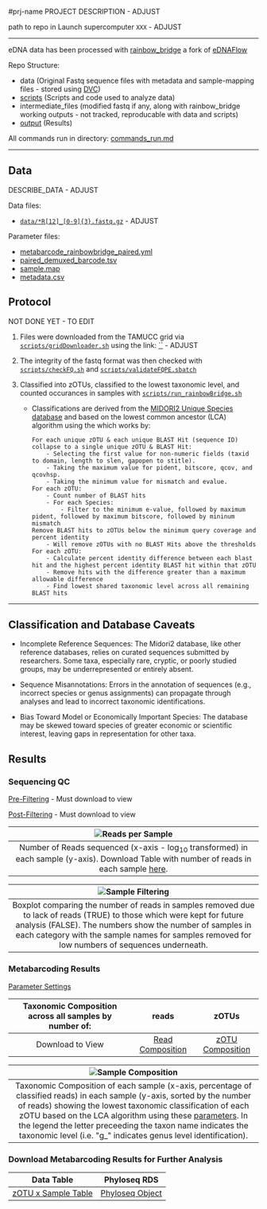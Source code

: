 #prj-name
PROJECT DESCRIPTION  - ADJUST

path to repo in Launch supercomputer `XXX`  - ADJUST

---

eDNA data has been processed with [rainbow_bridge](https://github.com/mhoban/rainbow_bridge) a fork of [eDNAFlow](https://github.com/mahsa-mousavi/eDNAFlow)

Repo Structure:

* data (Original Fastq sequence files with metadata and sample-mapping files - stored using [DVC](https://dvc.org/))
* [scripts](scripts) (Scripts and code used to analyze data)
* intermediate_files (modified fastq if any, along with rainbow_bridge working outputs - not tracked, reproducable with data and scripts)
* [output](output) (Results)

All commands run in directory: [commands_run.md](commands_run.md)

---

## Data

DESCRIBE_DATA - ADJUST

Data files:

* [`data/*R[12]_[0-9]{3}.fastq.gz`]() - ADJUST

Parameter files:

* [metabarcode_rainbowbridge_paired.yml](metabarcode_rainbowbridge_paired.yml)
* [paired_demuxed_barcode.tsv](paired_demuxed_barcode.tsv)
* [sample.map](sample.map)
* [metadata.csv](metadata.csv)

## Protocol 
NOT DONE YET - TO EDIT

1. Files were downloaded from the TAMUCC grid via [`scripts/gridDownloader.sh`](scripts/gridDownloader.sh) using the link: [``]() - ADJUST

2. The integrity of the fastq format was then checked with [`scripts/checkFQ.sh`](scripts/checkFQ.sh) and [`scripts/validateFQPE.sbatch`](scripts/validateFQPE.sbatch)

3. Classified into zOTUs, classified to the lowest taxonomic level, and counted occurances in samples with [`scripts/run_rainbowBridge.sh`](scripts/run_rainbowBridge.sh)

	- Classifications are derived from the [MIDORI2 Unique Species database](https://www.reference-midori.info/index.html) and based on the lowest common ancestor (LCA) algorithm using the  which works by:
	
		```
		For each unique zOTU & each unique BLAST Hit (sequence ID) collapse to a single unique zOTU & BLAST Hit:
			- Selecting the first value for non-numeric fields (taxid to domain, length to slen, gapopen to stitle).
			- Taking the maximum value for pident, bitscore, qcov, and qcovhsp.
			- Taking the minimum value for mismatch and evalue.
		For each zOTU:
			- Count number of BLAST hits
			- For each Species:
				- Filter to the minimum e-value, followed by maximum pident, followed by maximum bitscore, followed by mininum mismatch
		Remove BLAST hits to zOTUs below the minimum query coverage and percent identity
			- Will remove zOTUs with no BLAST Hits above the thresholds
		For each zOTU: 		
			- Calculate percent identity difference between each blast hit and the highest percent identity BLAST hit within that zOTU
			- Remove hits with the difference greater than a maximum allowable difference
			- Find lowest shared taxonomic level across all remaining BLAST hits
		```
		
---

## Classification and Database Caveats 
* Incomplete Reference Sequences: The Midori2 database, like other reference databases, relies on curated sequences submitted by researchers. Some taxa, especially rare, cryptic, or poorly studied groups, may be underrepresented or entirely absent.

* Sequence Misannotations: Errors in the annotation of sequences (e.g., incorrect species or genus assignments) can propagate through analyses and lead to incorrect taxonomic identifications.

* Bias Toward Model or Economically Important Species: The database may be skewed toward species of greater economic or scientific interest, leaving gaps in representation for other taxa.

## Results

### Sequencing QC
[Pre-Filtering](output/fastqc/initial/multiqc_report.html) - Must download to view

[Post-Filtering](output/fastqc/filtered/multiqc_report.html) - Must download to view

| ![Reads per Sample](output/rainbow_bridge/reads_per_sample.png "Reads per Sample") |
|:--:| 
| Number of Reads sequenced (x-axis - log<sub>10</sub> transformed) in each sample (y-axis). Download Table with number of reads in each sample [here](output/rainbow_bridge/sample_sequencing_summary.csv). |

| ![Sample Filtering](output/rainbow_bridge/sample_filtering.png "Sample Filtering") |
|:--:| 
| Boxplot comparing the number of reads in samples removed due to lack of reads (TRUE) to those which were kept for future analysis (FALSE). The numbers show the number of samples in each category with the sample names for samples removed for low numbers of sequences underneath. |

### Metabarcoding Results
[Parameter Settings](metabarcode_rainbowbridge_paired.yml)

| Taxonomic Composition across all samples by number of: | reads | zOTUs |
|:--:|:--:|:--:|
| Download to View | [Read Composition](output/rainbow_bridge/taxonomy_nReads.html) | [zOTU Composition](output/rainbow_bridge/taxonomy_nZOTU.html) |

| ![Sample Composition](output/rainbow_bridge/sample_composition.png "Sample Composition") |
|:--:| 
| Taxonomic Composition of each sample (x-axis, percentage of classified reads) in each sample (y-axis, sorted by the number of reads) showing the lowest taxonomic classification of each zOTU based on the LCA algorithm using these [parameters](metabarcode_rainbowbridge_paired.yml). In the legend the letter preceeding the taxon name indicates the taxonomic level (i.e. "g_" indicates genus level identification). |

### Download Metabarcoding Results for Further Analysis
| Data Table | Phyloseq RDS |
|:--:|:--:|
| [zOTU x Sample Table](output/rainbow_bridge/zotu_table_final_curated.tsv) | [Phyloseq Object](output/rainbow_bridge/phyloseq.rds) |
